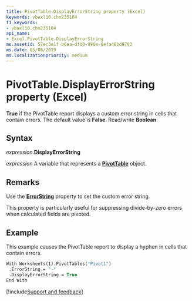 ```yaml
---
title: PivotTable.DisplayErrorString property (Excel)
keywords: vbaxl10.chm235104
f1_keywords:
- vbaxl10.chm235104
api_name:
- Excel.PivotTable.DisplayErrorString
ms.assetid: 57ec3e1f-b6ea-dfd0-996e-6efa48bd9793
ms.date: 05/08/2019
ms.localizationpriority: medium
---
```



# PivotTable.DisplayErrorString property (Excel)

**True** if the PivotTable report displays a custom error string in cells that contain errors. The default value is **False**. Read/write **Boolean**.


## Syntax

_expression_.**DisplayErrorString**

_expression_ A variable that represents a **[PivotTable](Excel.PivotTable.md)** object.


## Remarks

Use the **[ErrorString](Excel.PivotTable.ErrorString.md)** property to set the custom error string.

This property is particularly useful for suppressing divide-by-zero errors when calculated fields are pivoted.


## Example

This example causes the PivotTable report to display a hyphen in cells that contain errors.

```vb
With Worksheets(1).PivotTables("Pivot1") 
 .ErrorString = "-" 
 .DisplayErrorString = True 
End With
```




[!include[Support and feedback](~/includes/feedback-boilerplate.md)]